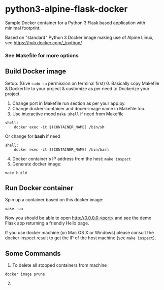 # python3-alpine-flask-docker 

Sample Docker container for a Python 3 Flask based application with minimal footprint.

Based on "standard" Python 3 Docker image making
use of Alpine Linux, see https://hub.docker.com/_/python/

### See Makefile for more options

## Build Docker image
Setup:  (Give `sudo su` permission on terminal first)
0. Basically copy Makefile & Dockerfile to your project & customize as per need to Dockerize your project.
1. Change port in Makefile run section as per your app.py.
2. Change docker-container and docer-image name in Makefile too.
3. Use interactive mood `make shell` if need from Makefile
```shell
shell:
	docker exec -it $(CONTAINER_NAME) /bin/sh
```

Or change for **bash** if need

```shell
shell:
	docker exec -it $(CONTAINER_NAME) /bin/bash
```
4. Docker container's IP address from the host: `make inspect`
5. Generate docker image:

`make build`


## Run Docker container

Spin up a container based on this docker image:

`make run`

Now you should be able to open http://0.0.0.0:<port> and see the demo Flask
app returning a friendly Hello page.

If you use docker machine (on Mac OS X or Windows)
please consult the docker inspect result to get the IP of the host machine
(see `make inspect`).

## Some Commands
1. To delete all stopped containers from machine
```shell
docker image prune
```
2. 
